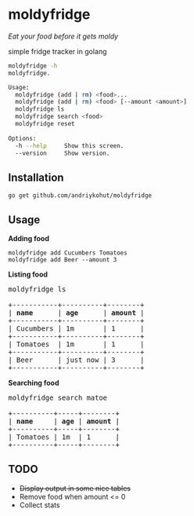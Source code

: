 moldyfridge
===========

*Eat your food before it gets moldy*

simple fridge tracker in golang

```bash
moldyfridge -h
moldyfridge.

Usage:
  moldyfridge (add | rm) <food>...
  moldyfridge (add | rm) <food> [--amount <amount>]
  moldyfridge ls
  moldyfridge search <food>
  moldyfridge reset
  
Options:
  -h --help     Show this screen.
  --version     Show version.
```

## Installation
`go get github.com/andriykohut/moldyfridge`

## Usage
**Adding food**
```
moldyfridge add Cucumbers Tomatoes
moldyfridge add Beer --amount 3
```
**Listing food**
<pre>
moldyfridge ls

+-----------+----------+--------+
| <b>name</b>      | <b>age</b>      | <b>amount</b> |
+-----------+----------+--------+
| Cucumbers | 1m       | 1      |
+-----------+----------+--------+
| Tomatoes  | 1m       | 1      |
+-----------+----------+--------+
| Beer      | just now | 3      |
+-----------+----------+--------+
</pre>
**Searching food**
<pre>
moldyfridge search matoe

+----------+-----+--------+
| <b>name</b>     | <b>age</b> | <b>amount</b> |
+----------+-----+--------+
| Tomatoes | 1m  | 1      |
+----------+-----+--------+
</pre>

## TODO
- ~~Display output in some nice tables~~
- Remove food when amount <= 0
- Collect stats
